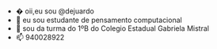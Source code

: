 - � oii,eu sou @dejuardo
- 👀 eu sou estudante de pensamento computacional
- 🌱 sou da turma do 1ºB do Colegio Estadual Gabriela Mistral
- 📫 940028922

<!---
camilideh/camilideh is a ✨ special ✨ repository because its `README.md` (this file) appears on your GitHub profile.
You can click the Preview link to take a look at your changes.
--->
